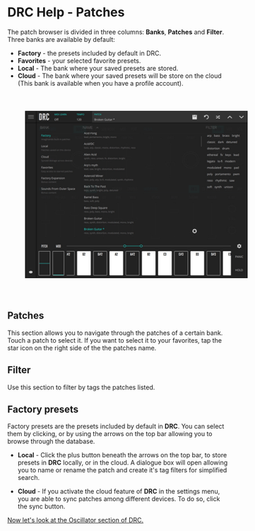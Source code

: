 # DRC Help - Patches

The patch browser is divided in three columns: **Banks**, **Patches** and **Filter**. Three banks are available by default:

- **Factory** - the presets included by default in DRC.
- **Favorites** - your selected favorite presets.
- **Local** - The bank where your saved presets are stored.
- **Cloud** - The bank where your saved presets will be store on the cloud \(This bank is available when you have a profile account\).

<img src="/drc/images/patches/patch-browser.jpg" alt="DRC Patch Browser" style="padding: 40px; bottom-padding: 0px" />

## Patches

This section allows you to navigate through the patches of a certain bank. Touch a patch to select it. If you want to select it to your favorites, tap the star icon on the right side of the the patches name.

## Filter

Use this section to filter by tags the patches listed.

## Factory presets

Factory presets are the presets included by default in **DRC**. You can select them by clicking, or by using the arrows on the top bar allowing you to browse through the database.

- **Local** - Click the plus button beneath the arrows on the top bar, to store presets in **DRC** locally, or in the cloud. A dialogue box will open allowing you to name or rename the patch and create it's tag filters for simplified search.

- **Cloud** - If you activate the cloud feature of **DRC** in the settings menu, you are able to sync patches among different devices. To do so, click the sync button.

[Now let's look at the Oscillator section of DRC.](oscillators)
